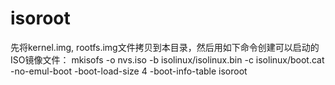 # isoroot

先将kernel.img, rootfs.img文件拷贝到本目录，然后用如下命令创建可以启动的ISO镜像文件：
	mkisofs -o nvs.iso -b isolinux/isolinux.bin -c isolinux/boot.cat -no-emul-boot -boot-load-size 4 -boot-info-table isoroot

